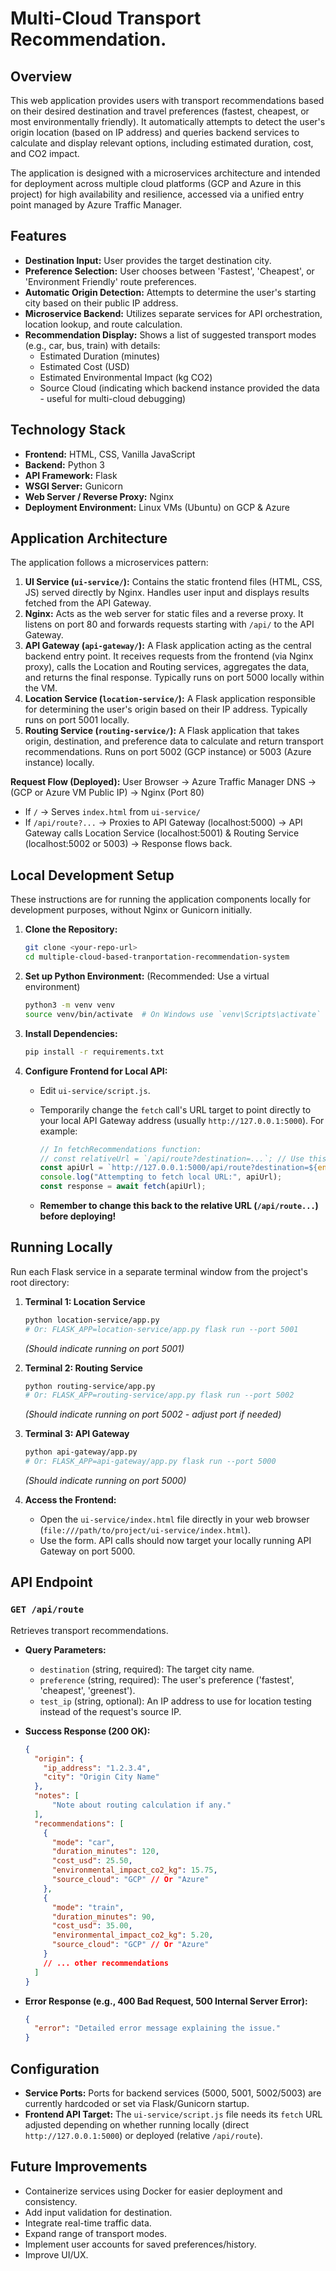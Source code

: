 # Multi-Cloud Transport Recommendation.

## Overview

This web application provides users with transport recommendations based on their desired destination and travel preferences (fastest, cheapest, or most environmentally friendly). It automatically attempts to detect the user's origin location (based on IP address) and queries backend services to calculate and display relevant options, including estimated duration, cost, and CO2 impact.

The application is designed with a microservices architecture and intended for deployment across multiple cloud platforms (GCP and Azure in this project) for high availability and resilience, accessed via a unified entry point managed by Azure Traffic Manager.

## Features

* **Destination Input:** User provides the target destination city.
* **Preference Selection:** User chooses between 'Fastest', 'Cheapest', or 'Environment Friendly' route preferences.
* **Automatic Origin Detection:** Attempts to determine the user's starting city based on their public IP address.
* **Microservice Backend:** Utilizes separate services for API orchestration, location lookup, and route calculation.
* **Recommendation Display:** Shows a list of suggested transport modes (e.g., car, bus, train) with details:
  * Estimated Duration (minutes)
  * Estimated Cost (USD)
  * Estimated Environmental Impact (kg CO2)
  * Source Cloud (indicating which backend instance provided the data - useful for multi-cloud debugging)

## Technology Stack

* **Frontend:** HTML, CSS, Vanilla JavaScript
* **Backend:** Python 3
* **API Framework:** Flask
* **WSGI Server:** Gunicorn
* **Web Server / Reverse Proxy:** Nginx
* **Deployment Environment:** Linux VMs (Ubuntu) on GCP & Azure

## Application Architecture

The application follows a microservices pattern:

1. **UI Service (`ui-service/`):** Contains the static frontend files (HTML, CSS, JS) served directly by Nginx. Handles user input and displays results fetched from the API Gateway.
2. **Nginx:** Acts as the web server for static files and a reverse proxy. It listens on port 80 and forwards requests starting with `/api/` to the API Gateway.
3. **API Gateway (`api-gateway/`):** A Flask application acting as the central backend entry point. It receives requests from the frontend (via Nginx proxy), calls the Location and Routing services, aggregates the data, and returns the final response. Typically runs on port 5000 locally within the VM.
4. **Location Service (`location-service/`):** A Flask application responsible for determining the user's origin based on their IP address. Typically runs on port 5001 locally.
5. **Routing Service (`routing-service/`):** A Flask application that takes origin, destination, and preference data to calculate and return transport recommendations. Runs on port 5002 (GCP instance) or 5003 (Azure instance) locally.

**Request Flow (Deployed):**
User Browser -> Azure Traffic Manager DNS -> (GCP or Azure VM Public IP) -> Nginx (Port 80)

* If `/` -> Serves `index.html` from `ui-service/`
* If `/api/route?...` -> Proxies to API Gateway (localhost:5000) -> API Gateway calls Location Service (localhost:5001) & Routing Service (localhost:5002 or 5003) -> Response flows back.

## Local Development Setup

These instructions are for running the application components locally for development purposes, without Nginx or Gunicorn initially.

1. **Clone the Repository:**

    ```bash
    git clone <your-repo-url>
    cd multiple-cloud-based-tranportation-recommendation-system
    ```

2. **Set up Python Environment:** (Recommended: Use a virtual environment)

    ```bash
    python3 -m venv venv
    source venv/bin/activate  # On Windows use `venv\Scripts\activate`
    ```

3. **Install Dependencies:**

    ```bash
    pip install -r requirements.txt
    ```

4. **Configure Frontend for Local API:**
    * Edit `ui-service/script.js`.
    * Temporarily change the `fetch` call's URL target to point directly to your local API Gateway address (usually `http://127.0.0.1:5000`). For example:

        ```javascript
        // In fetchRecommendations function:
        // const relativeUrl = `/api/route?destination=...`; // Use this for deployment
        const apiUrl = `http://127.0.0.1:5000/api/route?destination=${encodeURIComponent(destination)}&preference=${encodeURIComponent(preference)}`; // Use this for local Flask testing
        console.log("Attempting to fetch local URL:", apiUrl);
        const response = await fetch(apiUrl);
        ```

    * **Remember to change this back to the relative URL (`/api/route...`) before deploying!**

## Running Locally

Run each Flask service in a separate terminal window from the project's root directory:

1. **Terminal 1: Location Service**

    ```bash
    python location-service/app.py
    # Or: FLASK_APP=location-service/app.py flask run --port 5001
    ```

    *(Should indicate running on port 5001)*

2. **Terminal 2: Routing Service**

    ```bash
    python routing-service/app.py
    # Or: FLASK_APP=routing-service/app.py flask run --port 5002
    ```

    *(Should indicate running on port 5002 - adjust port if needed)*

3. **Terminal 3: API Gateway**

    ```bash
    python api-gateway/app.py
    # Or: FLASK_APP=api-gateway/app.py flask run --port 5000
    ```

    *(Should indicate running on port 5000)*

4. **Access the Frontend:**
    * Open the `ui-service/index.html` file directly in your web browser (`file:///path/to/project/ui-service/index.html`).
    * Use the form. API calls should now target your locally running API Gateway on port 5000.

## API Endpoint

### `GET /api/route`

Retrieves transport recommendations.

* **Query Parameters:**
  * `destination` (string, required): The target city name.
  * `preference` (string, required): The user's preference ('fastest', 'cheapest', 'greenest').
  * `test_ip` (string, optional): An IP address to use for location testing instead of the request's source IP.
* **Success Response (200 OK):**

    ```json
    {
      "origin": {
        "ip_address": "1.2.3.4",
        "city": "Origin City Name"
      },
      "notes": [
          "Note about routing calculation if any."
      ],
      "recommendations": [
        {
          "mode": "car",
          "duration_minutes": 120,
          "cost_usd": 25.50,
          "environmental_impact_co2_kg": 15.75,
          "source_cloud": "GCP" // Or "Azure"
        },
        {
          "mode": "train",
          "duration_minutes": 90,
          "cost_usd": 35.00,
          "environmental_impact_co2_kg": 5.20,
          "source_cloud": "GCP" // Or "Azure"
        }
        // ... other recommendations
      ]
    }
    ```

* **Error Response (e.g., 400 Bad Request, 500 Internal Server Error):**

    ```json
    {
      "error": "Detailed error message explaining the issue."
    }
    ```

## Configuration

* **Service Ports:** Ports for backend services (5000, 5001, 5002/5003) are currently hardcoded or set via Flask/Gunicorn startup.
* **Frontend API Target:** The `ui-service/script.js` file needs its `fetch` URL adjusted depending on whether running locally (direct `http://127.0.0.1:5000`) or deployed (relative `/api/route`).

## Future Improvements 

* Containerize services using Docker for easier deployment and consistency.
* Add input validation for destination.
* Integrate real-time traffic data.
* Expand range of transport modes.
* Implement user accounts for saved preferences/history.
* Improve UI/UX.
